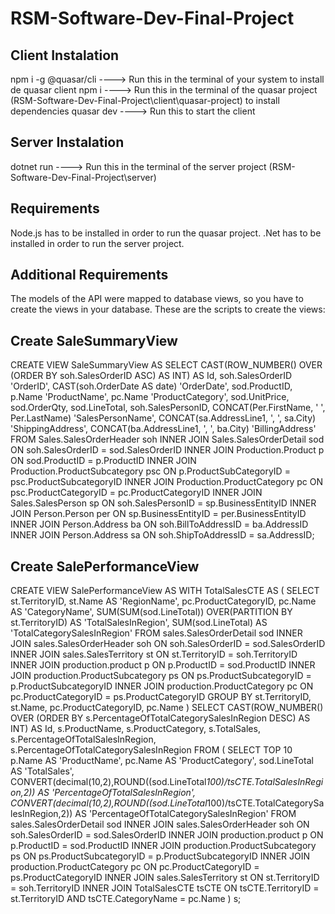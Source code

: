 # RSM-Software-Dev-Final-Project

## Client Instalation
npm i -g @quasar/cli ----> Run this in the terminal of your system to install de quasar client
npm i ----> Run this in the terminal of the quasar project (RSM-Software-Dev-Final-Project\client\quasar-project) to install dependencies
quasar dev ----> Run this to start the client

## Server Instalation
dotnet run ----> Run this in the terminal of the server project (RSM-Software-Dev-Final-Project\server)

## Requirements
Node.js has to be installed in order to run the quasar project.
.Net has to be installed in order to run the server project.

## Additional Requirements
The models of the API were mapped to database views, so you have to create the views in your database. These are the scripts to create the views:

## Create SaleSummaryView
CREATE VIEW SaleSummaryView
AS
SELECT
CAST(ROW_NUMBER() OVER (ORDER BY soh.SalesOrderID ASC) AS INT) AS Id,
soh.SalesOrderID 'OrderID', CAST(soh.OrderDate AS date) 'OrderDate', sod.ProductID, p.Name 'ProductName', pc.Name 'ProductCategory',
sod.UnitPrice, sod.OrderQty, sod.LineTotal, soh.SalesPersonID, CONCAT(Per.FirstName, ' ', Per.LastName) 'SalesPersonName',
CONCAT(sa.AddressLine1, ', ', sa.City) 'ShippingAddress',
CONCAT(ba.AddressLine1, ', ', ba.City) 'BillingAddress'
FROM Sales.SalesOrderHeader soh
INNER JOIN
	Sales.SalesOrderDetail sod ON soh.SalesOrderID = sod.SalesOrderID 
INNER JOIN
	Production.Product p ON sod.ProductID = p.ProductID 
INNER JOIN
	Production.ProductSubcategory psc ON p.ProductSubCategoryID = psc.ProductSubcategoryID
INNER JOIN
	Production.ProductCategory pc ON psc.ProductCategoryID = pc.ProductCategoryID
INNER JOIN
	Sales.SalesPerson sp ON soh.SalesPersonID = sp.BusinessEntityID
INNER JOIN
	Person.Person per ON sp.BusinessEntityID = per.BusinessEntityID
INNER JOIN
	Person.Address ba ON soh.BillToAddressID = ba.AddressID
INNER JOIN 
	Person.Address sa ON soh.ShipToAddressID = sa.AddressID;

## Create SalePerformanceView
CREATE VIEW SalePerformanceView
AS
WITH TotalSalesCTE
AS
(
    SELECT 
        st.TerritoryID, 
        st.Name AS 'RegionName', 
        pc.ProductCategoryID, 
        pc.Name AS 'CategoryName', 
        SUM(SUM(sod.LineTotal)) OVER(PARTITION BY st.TerritoryID) AS 'TotalSalesInRegion',
        SUM(sod.LineTotal) AS 'TotalCategorySalesInRegion'
    FROM 
        sales.SalesOrderDetail sod
    INNER JOIN 
        sales.SalesOrderHeader soh ON soh.SalesOrderID = sod.SalesOrderID
    INNER JOIN 
        sales.SalesTerritory st ON st.TerritoryID = soh.TerritoryID
    INNER JOIN 
        production.product p ON p.ProductID = sod.ProductID
    INNER JOIN 
        production.ProductSubcategory ps ON ps.ProductSubcategoryID = p.ProductSubcategoryID
    INNER JOIN 
        production.ProductCategory pc ON pc.ProductCategoryID = ps.ProductCategoryID
    GROUP BY 
        st.TerritoryID, st.Name, pc.ProductCategoryID, pc.Name
)
SELECT 
    CAST(ROW_NUMBER() OVER (ORDER BY s.PercentageOfTotalCategorySalesInRegion DESC) AS INT) AS Id,
    s.ProductName, 
    s.ProductCategory, 
    s.TotalSales,
    s.PercentageOfTotalSalesInRegion,
    s.PercentageOfTotalCategorySalesInRegion
FROM 
(
    SELECT TOP 10
        p.Name AS 'ProductName', 
        pc.Name AS 'ProductCategory', 
        sod.LineTotal AS 'TotalSales',
        CONVERT(decimal(10,2),ROUND((sod.LineTotal*100)/tsCTE.TotalSalesInRegion,2)) AS 'PercentageOfTotalSalesInRegion',
        CONVERT(decimal(10,2),ROUND((sod.LineTotal*100)/tsCTE.TotalCategorySalesInRegion,2)) AS 'PercentageOfTotalCategorySalesInRegion'
    FROM 
        sales.SalesOrderDetail sod
    INNER JOIN 
        sales.SalesOrderHeader soh ON soh.SalesOrderID = sod.SalesOrderID
    INNER JOIN 
        production.product p ON p.ProductID = sod.ProductID
    INNER JOIN 
        production.ProductSubcategory ps ON ps.ProductSubcategoryID = p.ProductSubcategoryID
    INNER JOIN 
        production.ProductCategory pc ON pc.ProductCategoryID = ps.ProductCategoryID
    INNER JOIN 
        sales.SalesTerritory st ON st.TerritoryID = soh.TerritoryID
    INNER JOIN 
        TotalSalesCTE tsCTE ON tsCTE.TerritoryID = st.TerritoryID AND tsCTE.CategoryName = pc.Name
) s;
